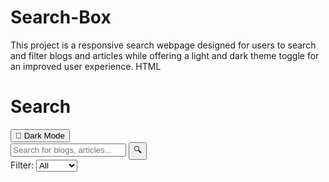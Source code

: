 # Search-Box
This project is a responsive search webpage designed for users to search and filter blogs and articles while offering a light and dark theme toggle for an improved user experience.
HTML 
<!DOCTYPE html>
<html lang="en">
<head>
  <meta charset="UTF-8">
  <meta name="viewport" content="width=device-width, initial-scale=1.0">
  <title>Search Page with Theme Toggle</title>
  <link rel="stylesheet" href="styles.css">
</head>
<body>
  <div class="container">
    <div class="header">
      <h1>Search</h1>
      <button id="theme-toggle" onclick="toggleTheme()">🌙 Dark Mode</button>
    </div>
    <div class="search-box">
      <input type="text" id="search-input" placeholder="Search for blogs, articles..." oninput="performSearch()">
      <button id="search-btn" onclick="performSearch()">🔍</button>
    </div>
    <div class="filters">
      <label for="filter">Filter:</label>
      <select id="filter" onchange="performSearch()">
        <option value="all">All</option>
        <option value="blogs">Blogs</option>
        <option value="articles">Articles</option>
      </select>
    </div>
    <div id="results" class="results">
      <!-- Search results will be displayed here -->
    </div>
  </div>
  <script src="script.js"></script>
</body>
</html>


